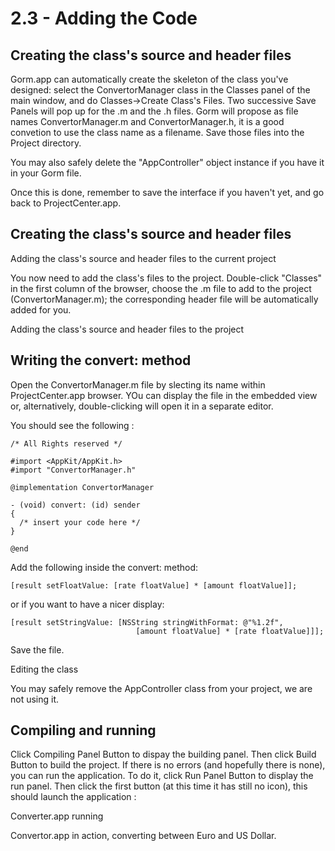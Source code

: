 # 2.3 - Adding the Code

## Creating the class's source and header files

Gorm.app can automatically create the skeleton of the class you've designed: select the ConvertorManager class in the Classes panel of the main window, and do Classes->Create Class's Files.
Two successive Save Panels will pop up for the .m and the .h files. Gorm will propose as file names ConvertorManager.m and ConvertorManager.h, it is a good convetion to use the class name as a filename. Save those files into the Project directory.

You may also safely delete the "AppController" object instance if you have it in your Gorm file.

Once this is done, remember to save the interface if you haven't yet, and go back to ProjectCenter.app.

## Creating the class's source and header files

Adding the class's source and header files to the current project

You now need to add the class's files to the project. Double-click "Classes" in the first column of the browser, choose the .m file to add to the project (ConvertorManager.m); the corresponding header file will be automatically added for you.

Adding the class's source and header files to the project

## Writing the convert: method

Open the ConvertorManager.m file by slecting its name within ProjectCenter.app browser. YOu can display the file in the embedded view or, alternatively, double-clicking will open it in a separate editor.

You should see the following :

```objc
/* All Rights reserved */

#import <AppKit/AppKit.h>
#import "ConvertorManager.h"

@implementation ConvertorManager

- (void) convert: (id) sender
{
  /* insert your code here */
}

@end
```

Add the following inside the convert: method:

```objc
[result setFloatValue: [rate floatValue] * [amount floatValue]];
```

or if you want to have a nicer display:

```objc
[result setStringValue: [NSString stringWithFormat: @"%1.2f",
                            [amount floatValue] * [rate floatValue]]];
```

Save the file.

Editing the class

You may safely remove the AppController class from your project, we are not using it.

## Compiling and running

Click Compiling Panel Button to dispay the building panel. Then click Build Button to build the project. If there is no errors (and hopefully there is none), you can run the application. To do it, click Run Panel Button to display the run panel. Then click the first button (at this time it has still no icon), this should launch the application :

Converter.app running

Convertor.app in action, converting between Euro and US Dollar.